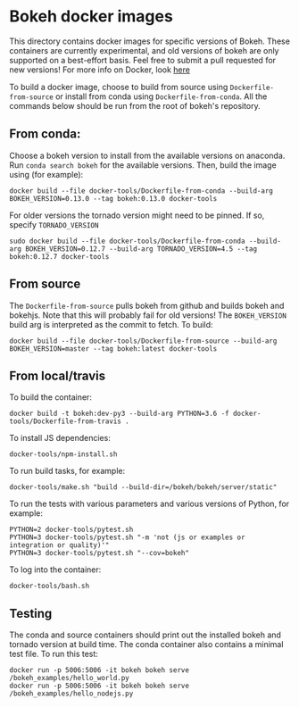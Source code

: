 # Bokeh docker images
This directory contains docker images for specific versions of Bokeh. These
containers are currently experimental, and old versions of bokeh are only
supported on a best-effort basis. Feel free to submit a pull requested
for new versions! For more info on Docker, look [here](https://docs.docker.com/)

To build a docker image, choose to build from source using `Dockerfile-from-source`
or install from conda using `Dockerfile-from-conda`. All the commands below should
be run from the root of bokeh's repository.

## From conda:
Choose a bokeh version to install from the available versions on anaconda.
Run `conda search bokeh` for the available versions. Then, build the image using (for example):
``` shell
docker build --file docker-tools/Dockerfile-from-conda --build-arg BOKEH_VERSION=0.13.0 --tag bokeh:0.13.0 docker-tools
```

For older versions the tornado version might need to be pinned. If so, specify `TORNADO_VERSION`
``` shell
sudo docker build --file docker-tools/Dockerfile-from-conda --build-arg BOKEH_VERSION=0.12.7 --build-arg TORNADO_VERSION=4.5 --tag bokeh:0.12.7 docker-tools
```

## From source
The `Dockerfile-from-source` pulls bokeh from github and builds bokeh and bokehjs.
Note that this will probably fail for old versions! The `BOKEH_VERSION` build arg
is interpreted as the commit to fetch. To build:
``` shell
docker build --file docker-tools/Dockerfile-from-source --build-arg BOKEH_VERSION=master --tag bokeh:latest docker-tools
```

## From local/travis

To build the container:

``` shell
docker build -t bokeh:dev-py3 --build-arg PYTHON=3.6 -f docker-tools/Dockerfile-from-travis .
```

To install JS dependencies:

``` shell
docker-tools/npm-install.sh
```

To run build tasks, for example:

``` shell
docker-tools/make.sh "build --build-dir=/bokeh/bokeh/server/static"
```

To run the tests with various parameters and various versions of Python, for example:

``` shell
PYTHON=2 docker-tools/pytest.sh
PYTHON=3 docker-tools/pytest.sh "-m 'not (js or examples or integration or quality)'"
PYTHON=3 docker-tools/pytest.sh "--cov=bokeh"
```

To log into the container:

``` shell
docker-tools/bash.sh
```

## Testing
The conda and source containers should print out the installed bokeh and tornado version at build time.
The conda container also contains a minimal test file. To run this test:
``` shell
docker run -p 5006:5006 -it bokeh bokeh serve /bokeh_examples/hello_world.py
docker run -p 5006:5006 -it bokeh bokeh serve /bokeh_examples/hello_nodejs.py
